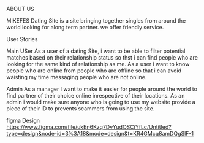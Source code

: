  ABOUT US

 
 MIKEFES Dating Site is a site bringing together singles from around the world looking for along term partner. we offer friendly service. 
 
 User Stories

 
Main USer
As a user of a dating Site, i want to be able to filter potential matches based on their relationship status so thst i can find people who are looking for the same kind of relationship as me.
As a user i want to know people who are online from people who are offline so that i can avoid waisting my time messaging people who are not online.

Admin
As a manager  I want to make it easier for people around the world to find partner of their choice online inrespective of their locations.
As an admin i would make sure anyone who is going to use my website provide a piece of their ID to prevents scammers from using the site.


figma Design
https://www.figma.com/file/ukEn6Kzq7DvYudOSCiYfLc/Untitled?type=design&node-id=3%3A18&mode=design&t=KR4GMcq8amDQgSlF-1




